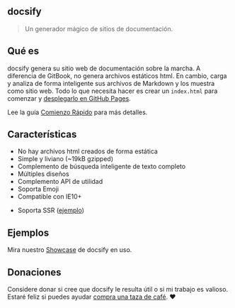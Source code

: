## docsify

> Un generador mágico de sitios de documentación.

## Qué es

docsify genera su sitio web de documentación sobre la marcha. A diferencia de GitBook, no genera archivos estáticos html. En cambio, carga y analiza de forma inteligente sus archivos de Markdown y los muestra como sitio web. Todo lo que necesita hacer es crear un `index.html` para comenzar y [desplegarlo en GitHub Pages](deploy.md).

Lee la guía [Comienzo Rápido](quickstart.md) para más detalles.

## Características

* No hay archivos html creados de forma estática
* Simple y liviano (~19kB gzipped)
* Complemento de búsqueda inteligente de texto completo
* Múltiples diseños
* Complemento API de utilidad
* Soporta Emoji
* Compatible con IE10+

- Soporta SSR ([ejemplo](https://github.com/QingWei-Li/docsify-ssr-demo))

## Ejemplos

Mira nuestro [Showcase](https://github.com/QingWei-Li/docsify/#showcase) de docsify en uso.

## Donaciones

Considere donar si cree que docsify le resulta útil o si mi trabajo es valioso. Estaré feliz si puedes ayudar [compra una taza de café](https://github.com/QingWei-Li/donate). :heart:
